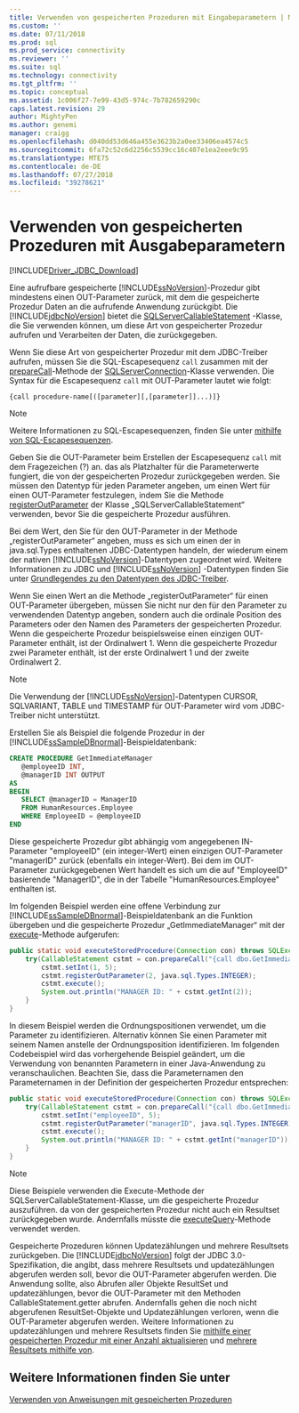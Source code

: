 ```yaml
---
title: Verwenden von gespeicherten Prozeduren mit Eingabeparametern | Microsoft-Dokumentation
ms.custom: ''
ms.date: 07/11/2018
ms.prod: sql
ms.prod_service: connectivity
ms.reviewer: ''
ms.suite: sql
ms.technology: connectivity
ms.tgt_pltfrm: ''
ms.topic: conceptual
ms.assetid: 1c006f27-7e99-43d5-974c-7b782659290c
caps.latest.revision: 29
author: MightyPen
ms.author: genemi
manager: craigg
ms.openlocfilehash: d040dd53d646a455e3623b2a0ee33406ea4574c5
ms.sourcegitcommit: 6fa72c52c6d2256c5539cc16c407e1ea2eee9c95
ms.translationtype: MTE75
ms.contentlocale: de-DE
ms.lasthandoff: 07/27/2018
ms.locfileid: "39278621"
---
```

# <a name="using-a-stored-procedure-with-output-parameters"></a>Verwenden von gespeicherten Prozeduren mit Ausgabeparametern
[!INCLUDE[Driver_JDBC_Download](../../includes/driver_jdbc_download.md)]

  Eine aufrufbare gespeicherte [!INCLUDE[ssNoVersion](../../includes/ssnoversion_md.md)]-Prozedur gibt mindestens einen OUT-Parameter zurück, mit dem die gespeicherte Prozedur Daten an die aufrufende Anwendung zurückgibt. Die [!INCLUDE[jdbcNoVersion](../../includes/jdbcnoversion_md.md)] bietet die [SQLServerCallableStatement](../../connect/jdbc/reference/sqlservercallablestatement-class.md) -Klasse, die Sie verwenden können, um diese Art von gespeicherter Prozedur aufrufen und Verarbeiten der Daten, die zurückgegeben.  
  
 Wenn Sie diese Art von gespeicherter Prozedur mit dem JDBC-Treiber aufrufen, müssen Sie die SQL-Escapesequenz `call` zusammen mit der [prepareCall](../../connect/jdbc/reference/preparecall-method-sqlserverconnection.md)-Methode der [SQLServerConnection](../../connect/jdbc/reference/sqlserverconnection-class.md)-Klasse verwenden. Die Syntax für die Escapesequenz `call` mit OUT-Parameter lautet wie folgt:  
  
 `{call procedure-name[([parameter][,[parameter]]...)]}`  
  
> [!NOTE]  
>  Weitere Informationen zu SQL-Escapesequenzen, finden Sie unter [mithilfe von SQL-Escapesequenzen](../../connect/jdbc/using-sql-escape-sequences.md).  
  
 Geben Sie die OUT-Parameter beim Erstellen der Escapesequenz `call` mit dem Fragezeichen (?) an. das als Platzhalter für die Parameterwerte fungiert, die von der gespeicherten Prozedur zurückgegeben werden. Sie müssen den Datentyp für jeden Parameter angeben, um einen Wert für einen OUT-Parameter festzulegen, indem Sie die Methode [registerOutParameter](../../connect/jdbc/reference/registeroutparameter-method-sqlservercallablestatement.md) der Klasse „SQLServerCallableStatement“ verwenden, bevor Sie die gespeicherte Prozedur ausführen.  
  
 Bei dem Wert, den Sie für den OUT-Parameter in der Methode „registerOutParameter“ angeben, muss es sich um einen der in java.sql.Types enthaltenen JDBC-Datentypen handeln, der wiederum einem der nativen [!INCLUDE[ssNoVersion](../../includes/ssnoversion_md.md)]-Datentypen zugeordnet wird. Weitere Informationen zu JDBC und [!INCLUDE[ssNoVersion](../../includes/ssnoversion_md.md)] -Datentypen finden Sie unter [Grundlegendes zu den Datentypen des JDBC-Treiber](../../connect/jdbc/understanding-the-jdbc-driver-data-types.md).  
  
 Wenn Sie einen Wert an die Methode „registerOutParameter“ für einen OUT-Parameter übergeben, müssen Sie nicht nur den für den Parameter zu verwendenden Datentyp angeben, sondern auch die ordinale Position des Parameters oder den Namen des Parameters der gespeicherten Prozedur. Wenn die gespeicherte Prozedur beispielsweise einen einzigen OUT-Parameter enthält, ist der Ordinalwert 1. Wenn die gespeicherte Prozedur zwei Parameter enthält, ist der erste Ordinalwert 1 und der zweite Ordinalwert 2.  
  
> [!NOTE]  
>  Die Verwendung der [!INCLUDE[ssNoVersion](../../includes/ssnoversion_md.md)]-Datentypen CURSOR, SQLVARIANT, TABLE und TIMESTAMP für OUT-Parameter wird vom JDBC-Treiber nicht unterstützt.  
  
 Erstellen Sie als Beispiel die folgende Prozedur in der [!INCLUDE[ssSampleDBnormal](../../includes/sssampledbnormal_md.md)]-Beispieldatenbank:  
  
```sql
CREATE PROCEDURE GetImmediateManager  
   @employeeID INT,  
   @managerID INT OUTPUT  
AS  
BEGIN  
   SELECT @managerID = ManagerID   
   FROM HumanResources.Employee   
   WHERE EmployeeID = @employeeID  
END
```  
  
 Diese gespeicherte Prozedur gibt abhängig vom angegebenen IN-Parameter "employeeID" (ein integer-Wert) einen einzigen OUT-Parameter "managerID" zurück (ebenfalls ein integer-Wert). Bei dem im OUT-Parameter zurückgegebenen Wert handelt es sich um die auf "EmployeeID" basierende "ManagerID", die in der Tabelle "HumanResources.Employee" enthalten ist.  
  
 Im folgenden Beispiel werden eine offene Verbindung zur [!INCLUDE[ssSampleDBnormal](../../includes/sssampledbnormal_md.md)]-Beispieldatenbank an die Funktion übergeben und die gespeicherte Prozedur „GetImmediateManager“ mit der [execute](../../connect/jdbc/reference/execute-method-sqlserverstatement.md)-Methode aufgerufen:  
  
```java
public static void executeStoredProcedure(Connection con) throws SQLException {  
    try(CallableStatement cstmt = con.prepareCall("{call dbo.GetImmediateManager(?, ?)}");) {  
        cstmt.setInt(1, 5);  
        cstmt.registerOutParameter(2, java.sql.Types.INTEGER);  
        cstmt.execute();  
        System.out.println("MANAGER ID: " + cstmt.getInt(2));  
    }  
} 
```  
  
 In diesem Beispiel werden die Ordnungspositionen verwendet, um die Parameter zu identifizieren. Alternativ können Sie einen Parameter mit seinem Namen anstelle der Ordnungsposition identifizieren. Im folgenden Codebeispiel wird das vorhergehende Beispiel geändert, um die Verwendung von benannten Parametern in einer Java-Anwendung zu veranschaulichen. Beachten Sie, dass die Parameternamen den Parameternamen in der Definition der gespeicherten Prozedur entsprechen:  
  
```java
public static void executeStoredProcedure(Connection con) throws SQLException {  
    try(CallableStatement cstmt = con.prepareCall("{call dbo.GetImmediateManager(?, ?)}"); ) {  
        cstmt.setInt("employeeID", 5);  
        cstmt.registerOutParameter("managerID", java.sql.Types.INTEGER);  
        cstmt.execute();  
        System.out.println("MANAGER ID: " + cstmt.getInt("managerID"));  
    }  
}
```  
  
> [!NOTE]  
>  Diese Beispiele verwenden die Execute-Methode der SQLServerCallableStatement-Klasse, um die gespeicherte Prozedur auszuführen. da von der gespeicherten Prozedur nicht auch ein Resultset zurückgegeben wurde. Andernfalls müsste die [executeQuery](../../connect/jdbc/reference/executequery-method-sqlserverstatement.md)-Methode verwendet werden.  
  
 Gespeicherte Prozeduren können Updatezählungen und mehrere Resultsets zurückgeben. Die [!INCLUDE[jdbcNoVersion](../../includes/jdbcnoversion_md.md)] folgt der JDBC 3.0-Spezifikation, die angibt, dass mehrere Resultsets und updatezählungen abgerufen werden soll, bevor die OUT-Parameter abgerufen werden. Die Anwendung sollte, also Abrufen aller Objekte ResultSet und updatezählungen, bevor die OUT-Parameter mit den Methoden CallableStatement.getter abrufen. Andernfalls gehen die noch nicht abgerufenen ResultSet-Objekte und Updatezählungen verloren, wenn die OUT-Parameter abgerufen werden. Weitere Informationen zu updatezählungen und mehrere Resultsets finden Sie [mithilfe einer gespeicherten Prozedur mit einer Anzahl aktualisieren](../../connect/jdbc/using-a-stored-procedure-with-an-update-count.md) und [mehrere Resultsets mithilfe von](../../connect/jdbc/using-multiple-result-sets.md).  
  
## <a name="see-also"></a>Weitere Informationen finden Sie unter  
 [Verwenden von Anweisungen mit gespeicherten Prozeduren](../../connect/jdbc/using-statements-with-stored-procedures.md)  
  
  
